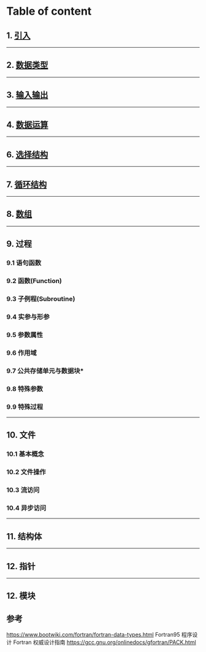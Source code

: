 # Table of content
## 1. [引入](./introduce.md)
***

## 2. [数据类型](./data_types.md)
***

## 3. [输入输出](./io.md)
***

## 4. [数据运算](./operator.md)
***

## 6. [选择结构](./if.md)
***

## 7. [循环结构](./loop.md)
***

## 8. [数组](./array.md)
***

## 9. 过程
### 9.1 语句函数
### 9.2 函数(Function)
### 9.3 子例程(Subroutine)
### 9.4 实参与形参
### 9.5 参数属性
### 9.6 作用域
### 9.7 公共存储单元与数据块*
### 9.8 特殊参数
### 9.9 特殊过程
***

## 10. 文件
### 10.1 基本概念
### 10.2 文件操作
### 10.3 流访问
### 10.4 异步访问

***

## 11. 结构体

***

## 12. 指针

***
## 12. 模块

## 参考
<https://www.bootwiki.com/fortran/fortran-data-types.html>
Fortran95 程序设计
Fortran 权威设计指南
<https://gcc.gnu.org/onlinedocs/gfortran/PACK.html>
